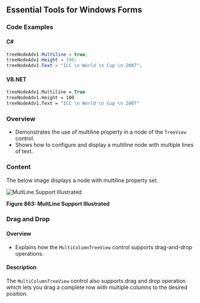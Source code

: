 <!--
source: image
domain: syncfusion-sdk
task: pdf-ocr-to-markdown
language: en (keep original; do not translate)
source_filename: page_1281.jpeg
document_name: tools
page_number: 1281
page_id: tools#page_1281
product: Syncfusion Winforms
version: 11.4.0.26
timestamp: 2025-08-09T08:40:39Z
fidelity: lossless
-->

## Essential Tools for Windows Forms

### Code Examples

#### C#

```csharp
treeNodeAdv1.Multiline = true;
treeNodeAdv1.Height = 100;
treeNodeAdv1.Text = "ICC \n World \n Cup \n 2007";
```

#### VB.NET

```vb
treeNodeAdv1.Multiline = True
treeNodeAdv1.Height = 100
treeNodeAdv1.Text = "ICC \n World \n Cup \n 2007"
```

### Overview
- Demonstrates the use of multiline property in a node of the `TreeView` control.
- Shows how to configure and display a multiline node with multiple lines of text.

### Content

The below image displays a node with multiline property set.

![MultLine Support Illustrated](https://example.com/figure863.png)

**Figure 863: MultLine Support Illustrated**

### Drag and Drop

#### Overview
- Explains how the `MultiColumnTreeView` control supports drag-and-drop operations.

#### Description
The `MultiColumnTreeView` control also supports drag and drop operation which lets you drag a complete row with multiple columns to the desired position.